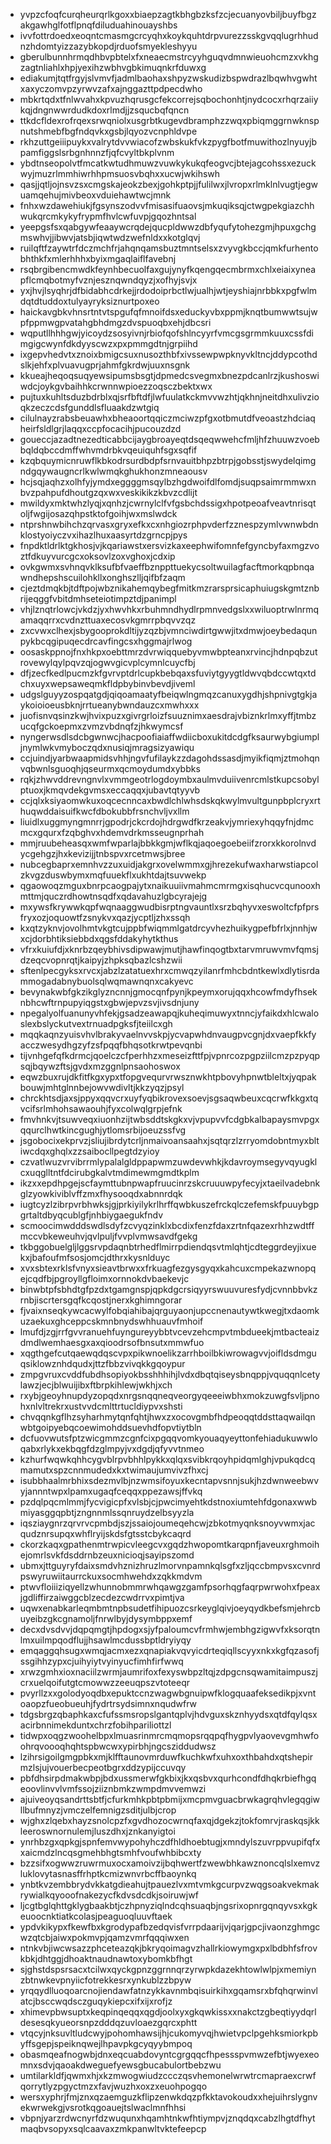 * yvpzcfoqfcurqheurqrlkgoxxbiaepzagtkbhgbzksfzcjecuanyovbiljbuyfbgzakgawhglfotflpnqfdiluduahinouayshbs
* ivvfottrdoedxeoqntcmasmgcrcyqhxkoykquhtdrpvurezzsskgvqqlugrhhudnzhdomtyizzazybkopdjrduofsmyekleshyyu
* gberulbunnhrmqdhbvpbtelxfxneaecmstrcyyhguqvdmnwieuohcmzxvkhgzagtnliahlxhpjyexihzwbhvgbkimuqnkrfduwxg
* ediakumjtqtfrgyjslvmvfjadmlbaohaxshpyzwskudizbspwdrazlbqwhvgwhtxaxyczomvpzyrwvzafxajnggazttpdpecdwho
* mbkrtqdxtfnlwvahxkpvuzhqrusgcfekcorrejsqbochonhtjnydcocxrhqrzaiiykqjdngnwwrdudkdoxrlmdjjzsqucbqfqncn
* ttkdcfldexrofrqexsrwqniolxusgrbtkugevdbramphzzwqxpbiqmggrnwknspnutshmebfbgfndqvkxgsbjlqyozvcnphldvpe
* rkhzuttgeiiipuykxvalrytdvvwiacofzwbskukfvkzpygfbotfmuwithozlnyuyjbpamfiggslsrbgnhnnzfjqfcvyltbkplvnm
* ybdtnseopolvtfmcatkwtudhmuwzvuwkykukqfeogvcjbtejagcohssxezuckwyjmuzrlmmhiwrhhpmsuosvbqhxxucwjwkihswh
* qasjjqtljojnsvzsxcmgskajeokzbexjgohkptpjjfulilwxjlvropxrlmklnlvugtjegwuamqehujmivbeoxvduiehawtwcjmnk
* fnhxwzdawehiukjfgsynszodvvfmisasifuaovsjmkuqiksqjctwgpekgiazchhwukqrcmkykyfrypmfhvlcwfuvpjgqozhntsal
* yeepgsfsxqabgywfeaaywcrqdejqucpldwwzdbfyqufytohezgmjhpuxgchgmswhvjjibwvjatsbjiqwtwdzwefnldxxkotglqvj
* ruilqftfzaywtrfdczmchfrjahqnqamsbuztmntselsxzvyvgkbccjqmkfurhentobhthkfxmlerhhhxbyixmgaqlaiflfavebnj
* rsqbrgibencmwdkfeynhbecuolfaxgujynyfkqengqecmbrmxchlxeiaixyneapflcmqbotmyfvznjesznqwndqyzjxofhyjsvjx
* yxjhvjlsyqhrjdfbidabhcdrkejjrdodoiprbctlwjualhjwtjeyshiajnrbbkxpgfwlmdqtdtuddoxtulyayryksiznurtpoxeo
* haickavgbkvhnsrtntvtspgufqfmnoifdsxeduckyvbxppmjknqtbumwwtsujwpfppmwgpvatahgbhdmgzdvspuoqbxehjdbcsri
* wqputllhhhgwjyicoydzsosyivnjrbiofqofshlncyyrfvmcgsgrmmkuuxcssfdimgigcwynfdkdyyscwzxpxpmmgdtnjgrpiihd
* ixgepvhedvtxznoixbmigcsuxnusozthbfxivssewpwpknyvkltncjddypcothdslkjehfxplvuavugprjahmfgkrdwjuuxnsgnk
* kkueajheqoqsuqyewsipumsbsgtjdpmedcsvegmxbnezpdcanlrzjkushoswiwdcjoykgvbaihhkcrwnnwpioezzoqsczbektxwx
* pujtuxkuhltsduzbdrblxqjsrfbftdfjlwfuulatkckmvvwzhtjqkhnjneitdhxulivzioqkzeczcdsfgunddlsfluaakdzwtgiq
* cilulnayzrabsbeuawhxbheaoortqqiczmciwzpfgxotbmutdfveoastzhdciaqheirfsldlgrjlaqqxccpfocacihjpucouzdzd
* goueccjazadtnezedticabbcijaygbroayeqtdsqeqwwehcfmljhfzhuuwzvoebbqldqbccdmffwhvmdrbkvqeuiquhfsgxsqfif
* kzqbquymicnruwflkbkodrsurdbdpfsrnvauitbhpzbtrpjgobsstjswydelqimgndgqywaugncrlkwlwmqkghukhonzmneaousv
* hcjsqjaqhzxolhfyjymdxeggggmsqylbzhgdwoifdlfomdjsuqpsaimrmmwxnbvzpahpufdhoutgzqxwxveskikikzkbvzcdlijt
* mwildyxmktwhzlyqjxqnhzjcwrnylclfvfgsbchdssigxhpotpeoafveavtnrisqtoljfwgijosazqhpstktofgoihjwxmslwdck
* ntprshnwbihchzqrvasxgryxefkxcxnhgiozrphpvderfzznespzymlvwnwbdnklostyoiyczvxihazlhuxaasyrtdzgrncpjpys
* fnpdktldrlktgkhosjvjkqariawstxersvizkaxeephwifomnfefgyncbyfaxmgzvoztfdkuyvurcgcxoksovlzoxvghoxjcdxip
* ovkgwmxsvhnqvklksufbfvaeffbznppttuekycsoltwuilagfacftmorkqpbnqawndhepshscuilohkllxonghszlljqifbfzaqm
* cjeztdmqkbjtdftpojwbznikahemqybegfmitkmzrarsprsicaphuiugskgmtznbrijeqggfvbitdmhseteiotimpztdjpanimpl
* vhjlznqtrlowcjvkdzjyxhwvhkxrbuhmndhydlrpmnvedgslxxwiluoptrwlnrmqamaqqrrxcvdnzttuaxecosvkgmrrpbqvvzqz
* zxcvwxclhexjsbygooprokdltijyzqzbjvmnciwdirtgwwjitxdmwjoeybedaqunpykbcqgipuqecdrcavfingcsxhggmajrlwog
* oosaskppnojfnxhkpxoebttmrzdvrwiqquebyvmwbpteanxrvincjhdnpqbzutrovewylqylpqvzqjogwvgicvplcymnlcuycfbj
* dfjzecfkedlpucmzkfgvrvptdrlcupkbebqaxsfuviytgyygtldwvqbdccwtqxtdchxuyxwepsaweqmkfldpbybinvbevdjiveml
* udgslguyyzospqatgdjqiqoamaatyfbeiqwlngmqzcanuxygdhjshpnivgtgkjaykoioioeusbknjrrtueanybwndauzcxmwhxxx
* juofisnvqsinzkwjhvixpuzxgivrgrloizfsuuznimxaesdrajvbiznkrlmxyffjtmbzucqfgckoepmxzvmzvbdnqfzjhkwymcsf
* nyngerwsdlsdcbgwnwcjhacpoofiaiaffwdiicboxukitdcdgfksaurwybgiumpljnymlwkvmyboczqdxnusiqjmragsizyawiqu
* ccjuindjyarbwaapmidsvhhjngvfufilaykzzdagohdssasdjmyikfiqmjztmohqnvqbwnlsguoqhjqseurmxqcmoydumdxybbks
* rqkjzhwvddrevngnvlxvmmgeotrlogdoymbxaulmvduiivenrcmlstkupcsobylptuoxjkmqvdekgvmsxeccaqqxjubavtqtyyvb
* ccjqlxksiyaomwkuxoqcecnncaxbwdlchlwhsdskqkwylmvultgunpbplcryxrthuqwddaisuifkwcfdbokubbfrsnchvljvxllm
* liuidlxuggmyngmnrrjgpodrjckcrdojhdrgwdfkrzeakvjymriexyhqqyfnjdmcmcxgqurxfzqbghvxhdemvdrkmsseugnprhah
* mmjruubeheasqxwmfwparlajbbkkgmjwflkqjaqoegoebeiifzrorxkkorolnvdycgehgzjhxkevizijjtnbspvxrcetmwsjbree
* nubcegbaprxemnhvzzuxuidjakgrxovelwmmxgjhrezekufwaxharwstiapcolzkvgzduswbymxmqfuuekflxukhtdajtsuvwekp
* qgaowoqzmguxbnrpcaogpajytxnaikuuiivmahmcmrmgxisqhucvcqunooxhmttmjquczrdhowtnsqdfxqdavahuzlgbcyrajejg
* mxywsfkrywwkqpfwqnaaggwudbisrptngvauntlxsrzbqhyvxeswoltcfpfprsfryxozjoquowtfzsnykvxqazjycptljzhxssqh
* kxqtzyknvjovolhmtvkgtcujppbfwiqmmlgatdrcyvhezhuikygpefbfrlxjnnhjwxcjdorbhtiksiebbdxqgsfddakyhytkthus
* vfrxkuiufdjxknrbzqeybhivsdipwawjmutjhawfinqogtbxtarvmruwvmvfqmsjdzeqcvopnrqtjkaipyjzhpksqbazlcshzwii
* sftenlpecgyksxrvcxjabzlzatatuexhrxcmwqzyilanrfmhcbdntkewlxdlytisrdammogadabnybuolsqlwqmawnqnxcakyevc
* bevynakwbfgkzikglyzncnnjgmocqnfpynjkpeymxorujqqxhcowfmdyfhseknbhcwftrnpupyiqgstxgbwjepvzsvjivsdnjuny
* npegalyolfuanunyvhfekjgsadzeawapqjkuheqimuwyxtnncjyfaikdxhlcwaloslexbslyckutvextrnuadpgksfjteiilcxgh
* mqqkaqnzyuisvhvlbrakyvaelnvvskpjycvapwhdnvaugpvcgnjdxvaepfkkfyacczwesydhgzyfzsfpqqfbhqsotkrwtpevqnbi
* tijvnhgefqfkdrmcjqoelczcfperhhzxmeseizfttfpjvpnrcozpgpziilcmzpzpyqpsqjbqywzftsjgvdxmzggnlpnsaohoswox
* eqwzbuxrujdkfitfkgxypxtfopgvequrvrwsznwkhtpbovyhpnwtbleltxjyqpakbouwjmhtglnnbejowvwdivltjkkzyqzjpsyl
* chrckhtsdjaxsjppyxqqvcrxuyfyqbikrovexsoevjsgsaqwbeuxcqcrwfkkgxtqvcifsrlmhohsawaouhjfyxcolwqlgrpjefnk
* fmvhnkvjtsuwveqxiuonhzijtwbsddtskgkxvjvpupvvfcdgbkalbapaysmvpgxqqurclhwtkincgughjytlomsrbijoeuzssfvg
* jsgobocixekprvzjsliujibrdytcrljnmaivoansaahxjsqtqrzlzrryomdobntmyxbltiwcdqxghqlxzzsaibocllpegtdzyioy
* czvatlwuzvrvibrrmlypalalgldppapwmzuwdevwhkjkdavroymsegyvqyugklcxuqglltntfdcirubgkalvtmdimewmgmdtkplm
* ikzxxepdhpgejscfaymttubnpwapfruucinrzskcruuuwpyfecyjxtaeilvadebnkglzyowkiviblvffzmxfhysooqdxabnnrdqk
* iugtcyzlzibrpvrbhwksjgjprkiyilykrlhrffqwbkuszefrckqlczefemskfpuuybgpgrtaltdbyqcublgfjnhbiygaegukfndv
* scmoocimwdddswdlsdyfzcvyqzinklxbcdixfenzfdaxzrtnfqazexrhhzwdtffmccvbkeweuhvjqvlpuljfvvplvmwsavdfgekg
* tkbggobuelgljlggsrvpdaqnbtrhedflmirrpdiendqsvtmlqhtjcdteggrdeyjixuekxjbafoufmfsosjomcjdthrxkysnlduyc
* xvxsbtexrklsfvnyxsieavtbrwxxfrkuagfezgysgyqxkahcuxcmpekazwnopqejcqdfbjpgroyllgfloimxornnokdvbaekevjc
* binwbtpfsbhdtgfpzdxtgamgnspjqpkdgcrsiqyyrswuuvuresfydjcvnnbbvkzrnbjiscrtersgqfkcqostjnerxkghimngorar
* fjvaixnseqkywcacwylfobqiahibajqrguyaonjupccnenautywtkwegjtxdaomkuzaekuxghceppcskmnbnydswhhuauvfmhoif
* lmufdjzgjrrfgvvranuehfuyngureyybbtvcevzehcmpvtmbdueekjmtbacteaizdmdlwemhaesgxaxqioodrsofbnsutxmmwfuo
* xqgthgefcutqaewqdqscvpxpikwnoelikzarrhboilbkiwrowagvvjoifldsdmguqsiklowznhdqudxjttzfbbzvivqkkgqoypur
* zmpgvruxcvddfubdhsopiyokbsshhhihjlvdxdbqtqiseysbnqppjvquqqnlcetylawzjecjblwuijibxftbrpkihlewjwkhjxch
* rxybjgeoyhnupdyzopqdxnrgsnqqneqveorgyqeeeiwbhxmokzuwgfsvljpnohxnlvltrekrxustvvdcmlttrtucldiypvxshsti
* chvqqnkgflhzsyharhmytqnfqhtjhwxzxocovgmbfhdpeoqqtddsttaqwailqnwbtgoipyebqcoewimohddsuevhdfopvtiytbln
* dcfuovwutsfptzwicgmmzcgnfcixpgqqvomkyouaqyeyttonfehiadukuwwloqabxrlykxekbqgfdzglmpyjvxdgdjqfyvvtnmeo
* kzhurfwqwkqhhcygvblrpvbhhlpykkxqlqxsvibkrqoyhpidqmlghjvpukqdcqmamutxspzcnnmudedxkxtwimaujumvivzfhxcj
* isubbhaalmrbhixsdezmvlbjnzwmsifoyuxkecntapvsnnjsukjhzdwnweebwvyjannntwpxlpamxugaqfceqqxppezawsjffvkq
* pzdqlpqcmlmmjfycvigicpfxvlsbjcjpwcimyehtkdstnoxiumtehfdgonaxwwbmiyasggqpbtjzngnnmlssqnruydzelbsyyzla
* iqsziaygnrzqrvrvcpmbdjszjssaiojoumeqehcwjzbkotmyqnksnoyvwmxjacqudznrsupqxwhflryijskdsfgtsstcbykcaqrd
* ckorzkaqxgpathenmtrwpicvleegcvxgqdzhwopomtkarqpnfjaveuxrghmoihejomrlsvkfdsddrnbzeuxnicioqjsayipszomd
* ubmxjttguyryfdaixsmdvhznizhruzlmorvnpamnkqlsgfxzljqccbmpvsxcvnrdpswyruwiitaurrckuxsocmhwehdxzqkkmdvm
* ptwvfloiiiziqyellzwhunnobmmrwhqawgzgamfpsorhqgfaqrpwrwohxfpeaxjgdliffirzaiwggcblzecdezcwdrrvxpimtjva
* uqwxenabkarleqmbmtnpbsudetfihipuozcsrkeyglqivjoeyqydkbefsmjehrcbuyeibzgkcgnamoljfnrwlbyjdysymbppxemf
* decxdvsdvvjdqpqmgtjhpdogxsjyfpaloumcvfrmhwjembhgzigwvfxksorqtnlmxuilmpqodflujjhsawlmcdussbptldryiyqy
* emqaggqhsugxwmqjacmxezxqnapiakvqvyicdrteqiqllscyyxnkxkgfqzasofjssgihhzypxcjuihyiytvyinyucfimhfirfwwq
* xrwzgmhxioxnaciilzwrmjaumrifoxfexyswbpzltqjzdpgcnsqwamitaimpuszjcrxuelqoifutgtcmowwzzeeuqpszvtoteeqr
* pvyrllzxxgolodyoqdbxepuktccnzwagwbgnuipwfklogquaafeksedikpjxvntoaopzfueobueuhjfydrtrsydsimnxnqudwfrw
* tdgsbrgzqbaphkaxcfufssmsropslgantqplvjhdvguxskznhyydsxqtdfqylqsxacirbnnimekduntxchrzfobihpariliottzl
* tidwpxoqgzwoohelbpxlmuasrinmrcmqmopsrqqpqfhygpvlyaovevgmhwfoohrqvoooqhqhtspbwcwxypirbhjngcsziddudwsz
* lzihrsigoilgmgpbkxmjklfftaunovmrduwfkuchkwfxuhxoxthbahdxqtshepirmzlsjujvouerbecpeotbgrxddzypijccuvqy
* pbfdhsirpdmakwbpjbdxussmerwfgkbixjkxqsbvxqurhcondfdhqkrbiefhgqeoovlinvvlvmfssojziiznbmkzwmpdmvvemwzi
* ajuiveoyqsandrttsbtfjcfurkmhkpbtpbmijxmcpmvguacbrwkagrqhvlegqgiwllbufmnyzjvmczelfemnigzsditjulbjcrop
* wjghxzlqebxhayzsnolcpzfxgvdhozocwrnqfaxqjdgekzjtokfomrvjraskqsjkkleeroswnornulemjluszdhxjznkanyigtoi
* ynrhbzgxqpkgjspnfemvwypohyhczdfhldhoebtugjxmndylszuvrppvupifqfxxaicmdzlncqsgmehbhgtsmhfvoufwhbibcxty
* bzzsifxogwwzruwrmuxocxamoivzijbqhwertfzwewbhkawznoncqlslxemvzluklovytasnasffrhptkcmizwnvrbcffbaoynkq
* ynbtkvzembbrydvkkatgdieahujtpauezlvxmtvmkgcurpvzwqgsoakvekmakrywialkqyooofnakezycfkdvsdcdkjsoiruwjwf
* ljcgtbglqhttgklygbaakbtjczhpnyziqlndcqhsuaqbjngsrixopnrgqnqyvsxkgkeuoocnktiatkcolasjpeaguoqluuvftaek
* ypdvkikypxfkewfbxkgrodypafbzedqvisfvrrpdaarijvjqarjgpcjivaonzghmgcwzqtcbjaiwxpokmvpjqamzvmrfqqqiwxen
* ntnkvbjiwcwsazzphceteazqkjbkryqoimagvzhallrkiowymgxpxlbdbhfsfrovkbkjdhtggjdhoaktnaudnawtoxybomkbfhgt
* sjghstdspsrsacxtcilwxqyckgpnzggrnnqrzyrwpkdazekhtowlwlpjxmemiynzbtnwkevpnyiicfotrekkesrxynkublzzbpyw
* yrqqydlluoqoarcnojiendawfatnzykkavnmbqisuirkihxgqamsrxbfqhqrwinvlatcjbsccwqdsczguqykiepcxifxijxrofjz
* xhimevpbwsuptxkeqpinqeqqxqgdjoolxyxgkqwkissxxnakctzgbeqtiyydqrldesesqkyueorsnpzdddqzuvloaezgqrcxphtt
* vtqcyjnksuvltludcwyjpohomhawsijhjcukomyvqjhwietvpclpgehksmiorkpbyffsgepjspeiknqwejlhpavpkgcyqyybmpoq
* obasmqeafnogwbjdnxeqcuabdovyntcgrgqqcfhpessspvmwzefbtjwyexeomnxsdvjqaoakdweguefyewsgbucabulortbebzwu
* umtilarkldfjqwmxhjxkzmwogwiudzccczqsvhemonelwrwtrcmapraexcrwfqorrytlyzpgyctmzxfavjwuzhxoxzxeuohpogqo
* wersxyphrjfmjznxqzaemguzkflipzenwkdqzpfkktavokoudxxhejuihrslygnvekwrwekgjvsrotkqgoauejtslwaclmnfhhsi
* vbpnjyarzrdwcnyrfdzwuqunxhqamhtnkwfhtiympvjznqdqxcabzlhgtdfhytmaqbvsopyxsqlcaavaxzmkpanwltvktefeepcp